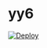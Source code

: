 # yy6
[![Deploy](https://www.herokucdn.com/deploy/button.png)](https://dashboard.heroku.com/new?template=https://github.com/jinqu88/yy6)
